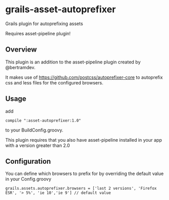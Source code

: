 grails-asset-autoprefixer
==================

Grails plugin for autoprefixing assets

Requires asset-pipeline plugin!

Overview
--------
This plugin is an addition to the asset-pipeline plugin created by @bertramdev.

It makes use of https://github.com/postcss/autoprefixer-core to autoprefix css and less files for the configured browsers.

Usage
-------------
add

```
compile ":asset-autoprefixer:1.0"
```

to your BuildConfig.groovy.

This plugin requires that you also have asset-pipeline installed in your app with a version greater than 2.0

Configuration
-----------------
You can define which browsers to prefix for by overriding the default value in your Config.groovy

```
grails.assets.autoprefixer.browsers = ['last 2 versions', 'Firefox ESR', '> 5%', 'ie 10','ie 9'] // default value
```
